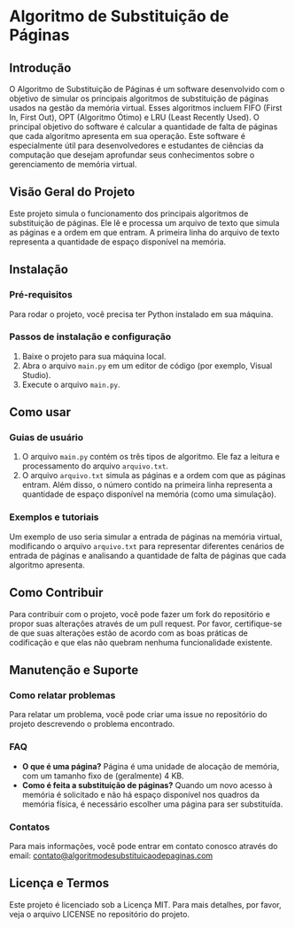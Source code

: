 # Algoritmo de Substituição de Páginas

## Introdução

O Algoritmo de Substituição de Páginas é um software desenvolvido com o objetivo de simular os principais algoritmos de substituição de páginas usados na gestão da memória virtual. Esses algoritmos incluem FIFO (First In, First Out), OPT (Algoritmo Ótimo) e LRU (Least Recently Used). O principal objetivo do software é calcular a quantidade de falta de páginas que cada algoritmo apresenta em sua operação. Este software é especialmente útil para desenvolvedores e estudantes de ciências da computação que desejam aprofundar seus conhecimentos sobre o gerenciamento de memória virtual.

## Visão Geral do Projeto

Este projeto simula o funcionamento dos principais algoritmos de substituição de páginas. Ele lê e processa um arquivo de texto que simula as páginas e a ordem em que entram. A primeira linha do arquivo de texto representa a quantidade de espaço disponível na memória.

## Instalação

### Pré-requisitos

Para rodar o projeto, você precisa ter Python instalado em sua máquina.

### Passos de instalação e configuração

1. Baixe o projeto para sua máquina local.
2. Abra o arquivo `main.py` em um editor de código (por exemplo, Visual Studio).
3. Execute o arquivo `main.py`.

## Como usar

### Guias de usuário

1. O arquivo `main.py` contém os três tipos de algoritmo. Ele faz a leitura e processamento do arquivo `arquivo.txt`.
2. O arquivo `arquivo.txt` simula as páginas e a ordem com que as páginas entram. Além disso, o número contido na primeira linha representa a quantidade de espaço disponível na memória (como uma simulação).

### Exemplos e tutoriais

Um exemplo de uso seria simular a entrada de páginas na memória virtual, modificando o arquivo `arquivo.txt` para representar diferentes cenários de entrada de páginas e analisando a quantidade de falta de páginas que cada algoritmo apresenta.

## Como Contribuir

Para contribuir com o projeto, você pode fazer um fork do repositório e propor suas alterações através de um pull request. Por favor, certifique-se de que suas alterações estão de acordo com as boas práticas de codificação e que elas não quebram nenhuma funcionalidade existente.

## Manutenção e Suporte

### Como relatar problemas

Para relatar um problema, você pode criar uma issue no repositório do projeto descrevendo o problema encontrado.

### FAQ

- **O que é uma página?** Página é uma unidade de alocação de memória, com um tamanho fixo de (geralmente) 4 KB. 
- **Como é feita a substituição de páginas?** Quando um novo acesso à memória é solicitado e não há espaço disponível nos quadros da memória física, é necessário escolher uma página para ser substituída.

### Contatos

Para mais informações, você pode entrar em contato conosco através do email: contato@algoritmodesubstituicaodepaginas.com

## Licença e Termos

Este projeto é licenciado sob a Licença MIT. Para mais detalhes, por favor, veja o arquivo LICENSE no repositório do projeto.